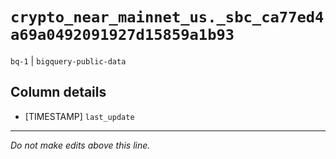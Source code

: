 # `crypto_near_mainnet_us._sbc_ca77ed4a69a0492091927d15859a1b93`
`bq-1` | `bigquery-public-data`

## Column details
* [TIMESTAMP] `last_update`

-------------------------------------------------------------------------------
*Do not make edits above this line.*
